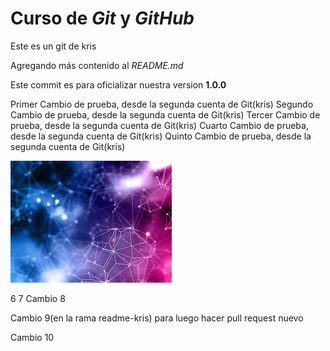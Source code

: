 # Curso de _Git_ y _GitHub_

Este es un git de kris

Agregando más contenido al _README.md_

Este commit es para oficializar nuestra version **1.0.0**

Primer Cambio de prueba, desde la segunda cuenta de Git(kris)
Segundo Cambio de prueba, desde la segunda cuenta de Git(kris)
Tercer Cambio de prueba, desde la segunda cuenta de Git(kris)
Cuarto Cambio de prueba, desde la segunda cuenta de Git(kris)
Quinto Cambio de prueba, desde la segunda cuenta de Git(kris)

![imagen](images.jpg)

6
7
Cambio 8

Cambio 9(en la rama readme-kris) para luego hacer pull request nuevo

Cambio 10
